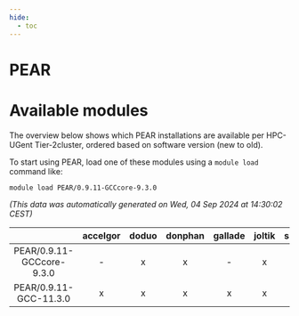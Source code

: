 ```yaml
---
hide:
  - toc
---
```


PEAR
====

# Available modules


The overview below shows which PEAR installations are available per HPC-UGent Tier-2cluster, ordered based on software version (new to old).

To start using PEAR, load one of these modules using a `module load` command like:

```shell
module load PEAR/0.9.11-GCCcore-9.3.0
```

*(This data was automatically generated on Wed, 04 Sep 2024 at 14:30:02 CEST)*  

| |accelgor|doduo|donphan|gallade|joltik|shinx|skitty|
| :---: | :---: | :---: | :---: | :---: | :---: | :---: | :---: |
|PEAR/0.9.11-GCCcore-9.3.0|-|x|x|-|x|-|x|
|PEAR/0.9.11-GCC-11.3.0|x|x|x|x|x|-|x|

